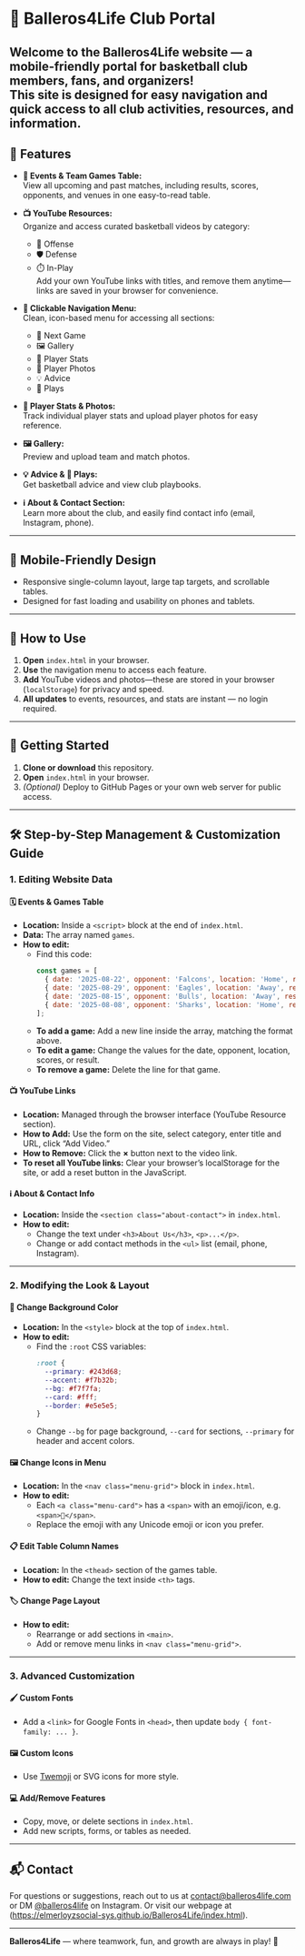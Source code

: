 # 🏀 Balleros4Life Club Portal
Welcome to the **Balleros4Life** website — a mobile-friendly portal for basketball club members, fans, and organizers!  
This site is designed for easy navigation and quick access to all club activities, resources, and information.
---

## 🌟 Features

- **📅 Events & Team Games Table:**  
  View all upcoming and past matches, including results, scores, opponents, and venues in one easy-to-read table.

- **📺 YouTube Resources:**  
  Organize and access curated basketball videos by category:
    - 🏀 Offense
    - 🛡️ Defense
    - ⏱️ In-Play  
  Add your own YouTube links with titles, and remove them anytime—links are saved in your browser for convenience.

- **🔗 Clickable Navigation Menu:**  
  Clean, icon-based menu for accessing all sections:
    - 🏀 Next Game
    - 🖼️ Gallery
    - 👤 Player Stats
    - 🤳 Player Photos
    - 💡 Advice
    - 📖 Plays

- **👤 Player Stats & Photos:**  
  Track individual player stats and upload player photos for easy reference.

- **🖼️ Gallery:**  
  Preview and upload team and match photos.

- **💡 Advice & 📖 Plays:**  
  Get basketball advice and view club playbooks.

- **ℹ️ About & Contact Section:**  
  Learn more about the club, and easily find contact info (email, Instagram, phone).

---

## 📱 Mobile-Friendly Design

- Responsive single-column layout, large tap targets, and scrollable tables.
- Designed for fast loading and usability on phones and tablets.

---

## 🚀 How to Use

1. **Open** `index.html` in your browser.
2. **Use** the navigation menu to access each feature.
3. **Add** YouTube videos and photos—these are stored in your browser (`localStorage`) for privacy and speed.
4. **All updates** to events, resources, and stats are instant — no login required.

---

## 🏁 Getting Started

1. **Clone or download** this repository.
2. **Open** `index.html` in your browser.
3. *(Optional)* Deploy to GitHub Pages or your own web server for public access.

---

## 🛠️ Step-by-Step Management & Customization Guide

### 1. **Editing Website Data**

#### 🗓️ **Events & Games Table**
- **Location:** Inside a `<script>` block at the end of `index.html`.
- **Data:** The array named `games`.
- **How to edit:**
  - Find this code:
    ```javascript
    const games = [
      { date: '2025-08-22', opponent: 'Falcons', location: 'Home', result: null, ourScore: null, oppScore: null },
      { date: '2025-08-29', opponent: 'Eagles', location: 'Away', result: null, ourScore: null, oppScore: null },
      { date: '2025-08-15', opponent: 'Bulls', location: 'Away', result: 'Win', ourScore: 88, oppScore: 75 },
      { date: '2025-08-08', opponent: 'Sharks', location: 'Home', result: 'Loss', ourScore: 65, oppScore: 70 }
    ];
    ```
  - **To add a game:** Add a new line inside the array, matching the format above.
  - **To edit a game:** Change the values for the date, opponent, location, scores, or result.
  - **To remove a game:** Delete the line for that game.

#### 📺 **YouTube Links**
- **Location:** Managed through the browser interface (YouTube Resource section).
- **How to Add:** Use the form on the site, select category, enter title and URL, click “Add Video.”
- **How to Remove:** Click the **×** button next to the video link.
- **To reset all YouTube links:** Clear your browser’s localStorage for the site, or add a reset button in the JavaScript.

#### ℹ️ **About & Contact Info**
- **Location:** Inside the `<section class="about-contact">` in `index.html`.
- **How to edit:**
  - Change the text under `<h3>About Us</h3>`, `<p>...</p>`.
  - Change or add contact methods in the `<ul>` list (email, phone, Instagram).

---

### 2. **Modifying the Look & Layout**

#### 🎨 **Change Background Color**
- **Location:** In the `<style>` block at the top of `index.html`.
- **How to edit:**
  - Find the `:root` CSS variables:
    ```css
    :root {
      --primary: #243d68;
      --accent: #f7b32b;
      --bg: #f7f7fa;
      --card: #fff;
      --border: #e5e5e5;
    }
    ```
  - Change `--bg` for page background, `--card` for sections, `--primary` for header and accent colors.

#### 🖼️ **Change Icons in Menu**
- **Location:** In the `<nav class="menu-grid">` block in `index.html`.
- **How to edit:**
  - Each `<a class="menu-card">` has a `<span>` with an emoji/icon, e.g. `<span>🏀</span>`.
  - Replace the emoji with any Unicode emoji or icon you prefer.

#### 📋 **Edit Table Column Names**
- **Location:** In the `<thead>` section of the games table.
- **How to edit:** Change the text inside `<th>` tags.

#### 🏷️ **Change Page Layout**
- **How to edit:**  
  - Rearrange or add sections in `<main>`.
  - Add or remove menu links in `<nav class="menu-grid">`.

---

### 3. **Advanced Customization**

#### 🖌️ **Custom Fonts**
- Add a `<link>` for Google Fonts in `<head>`, then update `body { font-family: ... }`.

#### 🖼️ **Custom Icons**
- Use [Twemoji](https://twemoji.twitter.com/) or SVG icons for more style.

#### 💻 **Add/Remove Features**
- Copy, move, or delete sections in `index.html`.
- Add new scripts, forms, or tables as needed.

---

## 📬 Contact

For questions or suggestions, reach out to us at [contact@balleros4life.com](mailto:contact@balleros4life.com)  
or DM [@balleros4life](https://instagram.com/balleros4life) on Instagram. Or visit our webpage at (https://elmerloyzsocial-sys.github.io/Balleros4Life/index.html).

---

**Balleros4Life** — where teamwork, fun, and growth are always in play! 🏀
